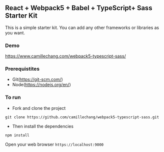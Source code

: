 ## React +  Webpack5 + Babel + TypeScript+ Sass Starter Kit

This is a simple starter kit. You can add any other frameworks or libraries as you want.

### Demo

https://www.camillechang.com/webpack5-typescript-sass/

### Prerequistites

- Git(https://git-scm.com/)
- Node(https://nodejs.org/en/)

### To run
- Fork and clone the project

``` git clone https://github.com/camillechang/webpack5-typescript-sass.git ```

- Then install the dependencies

``` npm install ```

Open your web browser ```https://localhost:9000```
